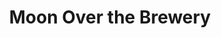 ---
layout: productions
title: Moon Over the Brewery
year: 2007)
image: 
image_credit: 
image_alt:
image_caption:
category: 
details:
  Theatre: Theatre Jacksonville
cast:
  Warren: Michael Lipp
crew:
external_links:
---